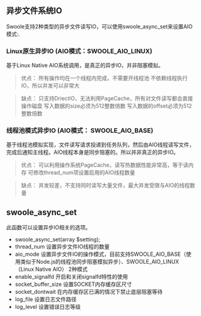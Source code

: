 ## 异步文件系统IO
Swoole支持2种类型的异步文件读写IO，可以使用swoole_async_set来设置AIO模式:.

### Linux原生异步IO (AIO模式：SWOOLE_AIO_LINUX)
基于Linux Native AIO系统调用，是真正的异步IO，并非阻塞模拟。

> 优点：
> 所有操作均在一个线程内完成，不需要开线程池
> 不依赖线程执行IO，所以并发可以非常大

> 缺点：
> 只支持DriectIO，无法利用PageCache，所有对文件读写都会直接操作磁盘
> 写入数据的size必须为512整数倍数
> 写入数据的offset必须为512整数倍数

### 线程池模式异步IO (AIO模式： SWOOLE_AIO_BASE)
基于线程池模拟实现，文件读写请求投递到任务队列，然后由AIO线程读写文件，完成后通知主线程。AIO线程本身是同步阻塞的。所以并非真正的异步IO。

> 优点：
> 可以利用操作系统PageCache，读写热数据性能非常高，等于读内存
> 可修改thread_num项设置启用的AIO线程数量

> 缺点：
> 并发较差，不支持同时读写大量文件，最大并发受限与AIO的线程数量


## swoole_async_set
此函数可以设置异步IO相关的选项。

* swoole_async_set(array $setting);
* thread_num 设置异步文件IO线程的数量
* aio_mode 设置异步文件IO的操作模式，目前支持SWOOLE_AIO_BASE（使用类似于Node.js的线程池同步阻塞模拟异步）、SWOOLE_AIO_LINUX（Linux Native AIO） 2种模式
* enable_signalfd 开启和关闭signalfd特性的使用
* socket_buffer_size 设置SOCKET内存缓存区尺寸
* socket_dontwait 在内存缓存区已满的情况下禁止底层阻塞等待
* log_file 设置日志文件路径
* log_level 设置错误日志等级